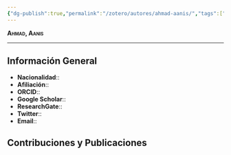 ```yaml
---
{"dg-publish":true,"permalink":"/zotero/autores/ahmad-aanis/","tags":["#autor","#researcher"]}
---
```



<span style="font-variant:small-caps; font-weight: bold;"> Ahmad, Aanis </span>

---


## Información General

- **Nacionalidad**:: 
- **Afiliación**:: 
- **ORCID**:: 
- **Google Scholar**:: 
- **ResearchGate**:: 
- **Twitter**:: 
- **Email**::
  
## Contribuciones y Publicaciones






